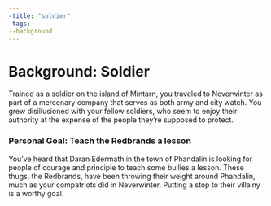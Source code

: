 ```yaml
---
-title: "soldier"
-tags:
--background
---
```

# Background: Soldier
Trained as a soldier on the island of Mintarn, you traveled to Neverwinter as part of a mercenary company that serves as both army and city watch. You grew disillusioned with your fellow soldiers, who seem to enjoy their authority at the expense of the people they’re supposed to protect.

### Personal Goal: Teach the Redbrands a lesson
You’ve heard that Daran Edermath in the town of Phandalin is looking for people of courage and principle to teach some bullies a lesson. These thugs, the Redbrands, have been throwing their weight around Phandalin, much as your compatriots did in Neverwinter. Putting a stop to their villainy is a worthy goal.